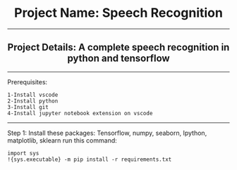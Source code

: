 <h1 align="center">Project Name: Speech Recognition</h1>
<hr>
<h2 align="center">Project Details: A complete speech recognition in python and tensorflow</h2>  
<hr>

Prerequisites:
```
1-Install vscode
2-Install python
3-Install git
4-Install jupyter notebook extension on vscode
```
<hr>

Step 1:
Install these packages:
Tensorflow, numpy, seaborn, Ipython, matplotlib, sklearn
run this command:
```
import sys
!{sys.executable} -m pip install -r requirements.txt
```


